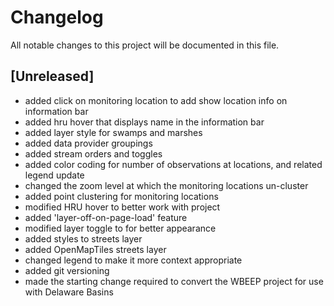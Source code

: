 # Changelog
All notable changes to this project will be documented in this file.

## [Unreleased]
- added click on monitoring location to add show location info on information bar
- added hru hover that displays name in the information bar
- added layer style for swamps and marshes 
- added data provider groupings
- added stream orders and toggles
- added color coding for number of observations at locations, and related legend update
- changed the zoom level at which the monitoring locations un-cluster
- added point clustering for monitoring locations
- modified HRU hover to better work with project
- added 'layer-off-on-page-load' feature
- modified layer toggle to for better appearance
- added styles to streets layer
- added OpenMapTiles streets layer
- changed legend to make it more context appropriate 
- added git versioning 
- made the starting change required to convert the WBEEP project for use with Delaware Basins

